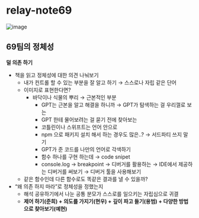 # relay-note69

![image](https://github.com/user-attachments/assets/cabd928d-43db-4722-a773-7cdbcfc7f413)

## 69팀의 정체성
  **덜 의존 하기**
  
- 책을 읽고 정체성에 대한 의견 나눠보기
    - 내가 컨트롤 할 수 있는 부분을 잘 알고 하기 → 스스로나 자립 같은 단어
    - 이미지로 표현한다면?
        - 바닥이나 식물의 뿌리 → 근본적인 부분
            - GPT는 근본을 알고 해결을 하니까 → GPT가 탐색하는 걸 우리껄로 보는
            - GPT 한테 물어보려는 걸 묻기 전에 찾아보는
            - 코틀린이나 스위프트는 언어 안으로
            - npm 으로 패키지 설치 해서 하는 경우도 많은..? → 서드파티 쓰지 말기
            - GPT가 준 코드를 나만의 언어로 각색하기
            - 함수 하나를 구현 하는데 → code snipet
            - console.log → breakpoint → 디버거를 활용하는 → IDE에서 제공하는 디버거를 써보기 → 디버거 툴을 사용해보기
    - 같은 함수인데 다른 함수로도 똑같은 결과를 낼 수 있을까?
- “왜 의존 하지 마라”로 정체성을 정했는지
    - 해석 공유하기에서 나눈 공통 분모가 스스로를 일으키는 자립심으로 귀결
    - **제어 하기(준희) + 의도를 가지기(현우) + 깊이 파고 들기(용범) + 다양한 방법으로 찾아보기(예현)**
